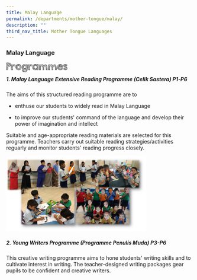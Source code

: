 ```yaml
---
title: Malay Language
permalink: /departments/mother-tongue/malay/
description: ""
third_nav_title: Mother Tongue Languages
---
```

### **Malay Language**

<img align="left" style="width:33%" src="/images/programmes.png">

<br>

##### **1. Malay Language Extensive Reading Programme (Celik Sastera) P1-P6**

The aims of this structured reading programme are to

*   enthuse our students to widely read in Malay Language  
    
*   to improve our students' command of the language and develop their power of imagination and intellect

Suitable and age-appropriate reading materials are selected for this programme. Teachers carry out suitable reading strategies/activities reguarly and monitor students' reading progress closely.

<img src="/images/malay.png" style="width:75%">

##### **2. Young Writers Programme (Programme Penulis Muda) P3-P6**
This creative writing programme aims to hone students' writing skills and to cultivate interest in writing. The teacher-designed writing packages gear pupils to be confident and creative writers.